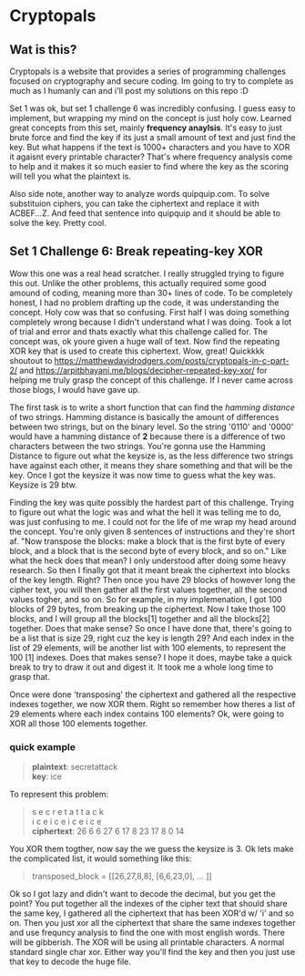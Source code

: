 # Cryptopals
## Wat is this? 
Cryptopals is a website that provides a series of programming challenges focused on cryptography and secure coding. Im going to try to complete as much as I humanly can and i'll post my solutions on this repo :D

Set 1 was ok, but set 1 challenge 6 was incredibly confusing. I guess easy to implement, but wrapping my mind on the concept is just holy cow. Learned great concepts from this set, mainly **frequency anaylsis**. It's easy to just brute force and find the key if its just a small amount of text and just find the key. But what happens if the text is 1000+ characters and you have to XOR it agaisnt every printable character? That's where frequency analysis come to help and it makes it so much easier to find where the key as the scoring will tell you what the plaintext is.  

Also side note, another way to analyze words quipquip.com. To solve substituion ciphers, you can take the ciphertext and replace it with ACBEF...Z. And feed that sentence into quipquip and it should be able to solve the key. Pretty cool. 

## Set 1 Challenge 6: Break repeating-key XOR
Wow this one was a real head scratcher. I really struggled trying to figure this out. Unlike the other problems, this actually required some good amound of coding, meaning more than 30+ lines of code. To be completely honest, I had no problem drafting up the code, it was understanding the concept. Holy cow was that so confusing. First half I was doing something completely wrong because I didn't understand what I was doing. Took a lot of trial and error and thats exactly what this challenge called for. The concept was, ok youre given a huge wall of text. Now find the repeating XOR key that is used to create this ciphertext. Wow, great! Quickkkk shoutout to https://matthewdavidrodgers.com/posts/cryptopals-in-c-part-2/ and https://arpitbhayani.me/blogs/decipher-repeated-key-xor/ for helping me truly grasp the concept of this challenge. If I never came across those blogs, I would have gave up. 

The first task is to write a short function that can find the *hamming distance* of two strings. Hamming distance is basically the amount of differences between two strings, but on the binary level. So the string '0110' and '0000' would have a hamming distance of **2** because there is a difference of two characters between the two strings. You're gonna use the Hamming Distance to figure out what the keysize is, as the less difference two strings have against each other, it means they share something and that will be the key. Once I got the keysize it was now time to guess what the key was. Keysize is 29 btw. 

Finding the key was quite possibly the hardest part of this challenge. Trying to figure out what the logic was and what the hell it was telling me to do, was just confusing to me. I could not for the life of me wrap my head around the concept. You're only given 8 sentences of instructions and they're short af. "Now transpose the blocks: make a block that is the first byte of every block, and a block that is the second byte of every block, and so on." Like what the heck does that mean? I only understood after doing some heavy research. So then I finally got that it meant break the ciphertext into blocks of the key length. Right? Then once you have 29 blocks of however long the cipher text, you will then gather all the first values together, all the second values togher, and so on. So for example, in my implemenation, I got 100 blocks of 29 bytes, from breaking up the ciphertext. Now I take those 100 blocks, and I will group all the blocks[1] together and all the blocks[2] together. Does that make sense? So once I have done that, there's going to be a list that is size 29, right cuz the key is length 29? And each index in the list of 29 elements, will be another list with 100 elements, to represent the 100 [1] indexes. Does that makes sense? I hope it does, maybe take a quick break to try to draw it out and digest it. It took me a whole long time to grasp that. 

Once were done 'transposing' the ciphertext and gathered all the respective indexes together, we now XOR them. Right so remember how theres a list of 29 elements where each index contains 100 elements? Ok, were going to XOR all those 100 elements together. 

### quick example 
> **plaintext**: secretattack <br>
> **key**: ice <br>

To represent this problem:
> s e c r e t a t t a c k <br>
> i c e i c e i c e i c e <br>
> **ciphertext**: 26 6 6 27 6 17 8 23 17 8 0 14

You XOR them togther, now say the we guess the keysize is 3. Ok lets make the complicated list, it would something like this:
> transposed_block = [[26,27,8,8], [6,6,23,0], ... ]]

Ok so I got lazy and didn't want to decode the decimal, but you get the point? You put together all the indexes of the cipher text that should share the same key, I gathered all the ciphertext that has been XOR'd w/ 'i' and so on. Then you just xor all the ciphertext that share the same indexes together and use frequncy analysis to find the one with most english words. There will be gibberish. The XOR will be using all printable characters. A normal standard single char xor. Either way you'll find the key and then you just use that key to decode the huge file. 
